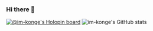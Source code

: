 ### Hi there 👋

[![@im-konge's Holopin board](https://holopin.io/api/user/board?user=konge)](https://holopin.io/@konge)
![im-konge's GitHub stats](https://github-readme-stats.vercel.app/api?username=im-konge&theme=dark&show_icons=true)
